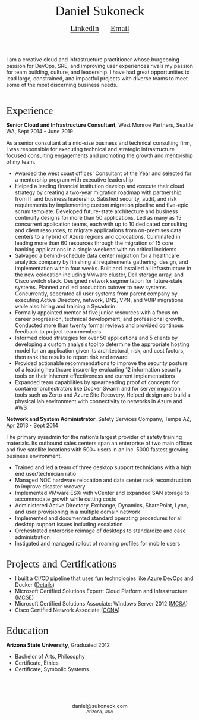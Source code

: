<!-- 
Source code at github.com/sukoneck/resume is presented via pages.github.com

Site template by www.monique.tech/the-art-of-markdown

Favicon made by www.flaticon.com/authors/smashicons from www.flaticon.com is licensed by creativecommons.org/licenses/by/3.0
-->

<!-- HEADER -->

<br /><center><span style="font-family:Didot; font-size:2.5em;">Daniel Sukoneck</span></center>

<center><span style="font-family:Didot; font-size:1.5em;"><a href="https://www.sukoneck.com" target="_blank">LinkedIn</a> &nbsp;&nbsp;&nbsp;&nbsp; <a href="mailto:daniel@sukoneck.com">Email</a></span></center>

<!-- SUMMARY -->

<br /><br />
<p class="summary">
   I am a creative cloud and infrastructure practitioner whose burgeoning passion for DevOps, SRE, and improving user experiences rivals my passion for team building, culture, and leadership. I have had great opportunities to lead large, constrained, and impactful projects with diverse teams to meet some of the most discerning business needs.
</p>
<br />

<!-- EXPERIENCE -->

<span style="font-family:Didot; font-size:2em;">Experience</span><br />

**Senior Cloud and Infrastructure Consultant**,  West Monroe Partners,  Seattle WA,  Sept 2014 - June 2019

As a senior consultant at a mid-size business and technical consulting firm, I was responsible for executing technical and strategic infrastructure focused consulting engagements and promoting the growth and mentorship of my team.

 * Awarded the west coast offices' Consultant of the Year and selected for a mentorship program with executive leadership
 * Helped a leading financial institution develop and execute their cloud strategy by creating a two-year migration roadmap with partnership from IT and business leadership. Satisfied security, audit, and risk requirements by implementing custom migration pipeline and five-epic scrum template. Developed future-state architecture and business continuity designs for more than 50 applications. Led as many as 15 concurrent application teams, each with up to 10 dedicated consulting and client resources, to migrate applications from on-premises data centers to a hybrid of Azure regions and colocations. Culminated in leading more than 60 resources through the migration of 15 core banking applications in a single weekend with no critical incidents
 * Salvaged a behind-schedule data center migration for a healthcare analytics company by finishing all requirements gathering, design, and implementation within four weeks. Built and installed all infrastructure in the new colocation including VMware cluster, Dell storage array, and Cisco switch stack. Designed network segmentation for future-state systems. Planned and led production cutover to new systems. Concurrently, seperated all user systems from parent company by executing Active Directory, network, DNS, VPN, and VOIP migrations while also hiring and training a Sysadmin
 * Formally appointed mentor of five junior resources with a focus on career progression, technical development, and professional growth. Conducted more than twenty formal reviews and provided continous feedback to project team members     
 * Informed cloud strategies for over 50 applications and 5 clients by developing a custom analysis tool to determine the appropriate hosting model for an application given its architectural, risk, and cost factors, then rank the results to report risk and reward
 * Provided actionable recommendations to improve the security posture of a leading healthcare insurer by evaluating 12 information security tools on their inherent effectiveness and current implementations  
 * Expanded team capabilities by spearheading proof of concepts for container orchestrators like Docker Swarm and for server migration tools such as Zerto and Azure Site Recovery. Helped design and build a physical lab environment with connectivity to networks in Azure and AWS

**Network and System Administrator**,  Safety Services Company,  Tempe AZ,  Apr 2013 - Sept 2014

The primary sysadmin for the nation’s largest provider of safety training materials. Its outbound sales centers span an enterprise of two main offices and five satellite locations with 500+ users in an Inc. 5000 fastest growing business environment.

 * Trained and led a team of three desktop support technicians with a high end user/technician ratio 
 * Managed NOC hardware relocation and data center rack reconstruction to improve disaster recovery
 * Implemented VMware ESXi with vCenter and expanded SAN storage to accommodate growth while cutting costs
 * Administered Active Directory, Exchange, Dynamics, SharePoint, Lync, and user provisioning in a multiple domain network
 * Implemented and documented standard operating procedures for all desktop support issues including escalation 
 * Orchestrated enterprise reimage of desktops to standardize and ease administration
 * Instigated and managed rollout of roaming profiles for mobile users

<!-- PROJECTS AND CERTS -->

<br /><span style="font-family:Didot; font-size:2em;">Projects and Certifications</span><br />

 * I built a CI/CD pipeline that uses fun technologies like Azure DevOps and Docker (<a href="https://pipeline.sukoneck.com" target="_blank">Details</a>) 
 * Microsoft Certified Solutions Expert: Cloud Platform and Infrastructure (<a href="https://www.youracclaim.com/badges/5be9a88b-9ca7-4271-b819-1a22ec7c3ed2/public_url" target="_blank">MCSE</a>) 
 * Microsoft Certified Solutions Associate: Windows Server 2012 (<a href="https://www.youracclaim.com/badges/b9f23041-35f5-429e-a10b-69fc4fcd4765/public_url" target="_blank">MCSA</a>) 
 * Cisco Certified Network Associate (<a href="https://www.youracclaim.com/badges/54a8a8a7-9309-4cef-9ae5-beffef77e117/public_url" target="_blank">CCNA</a>) 

<!-- EDUCATION -->

<br /><span style="font-family:Didot; font-size:2em;">Education</span><br />

**Arizona State University**,  Graduated 2012
 * Bachelor of Arts, Philosophy
 * Certificate, Ethics
 * Certificate, Symbolic Systems

<!-- FOOTER -->

<footer>
   <br /><br /><br /><br /><center>daniel@sukoneck.com<br /><small>Arizona, USA</small></center><br />
</footer>
